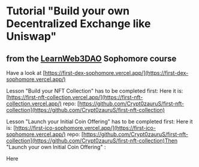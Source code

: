 # Tutorial "Build your own Decentralized Exchange like Uniswap"

## from the [LearnWeb3DAO](https://learnweb3.io) Sophomore course

Have a look at [https://first-dex-sophomore.vercel.app/](https://first-dex-sophomore.vercel.app/)

Lesson "Build your NFT Collection" has to be completed first:
Here it is: [https://first-nft-collection.vercel.app/](https://first-nft-collection.vercel.app/)
repo: [https://github.com/Crypt0zauruS/first-nft-collection](https://github.com/Crypt0zauruS/first-nft-collection)

Lesson "Launch your Initial Coin Offering" has to be completed first:
Here it is: [https://first-ico-sophomore.vercel.app/](https://first-ico-sophomore.vercel.app/)
repo: [https://github.com/Crypt0zauruS/first-nft-collection](https://github.com/Crypt0zauruS/first-nft-collection)Then "Launch your own Initial Coin Offering" :

Here
